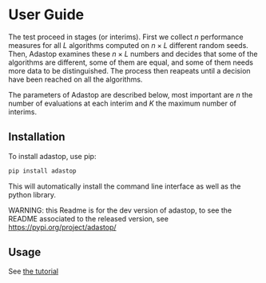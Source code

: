 # User Guide
The test proceed in stages (or interims). First we collect $n$ performance measures for all $L$ algorithms computed on $n\times L$ different random seeds.
Then, Adastop examines these $n\times L$ numbers and decides that some of the algorithms are different, some of them are equal, and some of them needs more data to be distinguished. The process then reapeats until a decision have been reached on all the algorithms.

The parameters of Adastop are described below, most important are $n$ the number of evaluations at each interim and $K$ the maximum number of interims.


## Installation

To install adastop, use pip:
```bash
pip install adastop
```

This will automatically install the command line interface as well as the python library.

WARNING: this Readme is for the dev version of adastop, to see the README associated to the released version, see https://pypi.org/project/adastop/



## Usage

See [the tutorial](tutorials)
